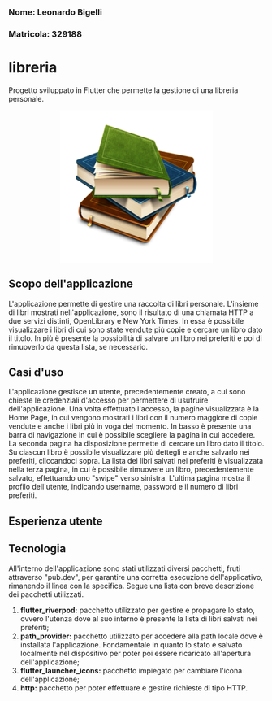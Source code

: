 ### Nome: Leonardo Bigelli 
### Matricola: 329188
# libreria

Progetto sviluppato in Flutter che permette la gestione di una libreria personale.
<div style="display: flex; justify-content: center;">
  <img src="img/logo.png" alt="Descrizione" width="300">
</div>

## Scopo dell'applicazione

L'applicazione permette di gestire una raccolta di libri personale. L'insieme di libri mostrati nell'applicazione, sono il risultato di una chiamata HTTP a due servizi distinti, OpenLibrary e New York Times. In essa è possibile visualizzare i libri di cui sono state vendute più copie e cercare un libro dato il titolo. In più è presente la possibilità di salvare un libro nei preferiti e poi di rimuoverlo da questa lista, se necessario. 

## Casi d'uso

L'applicazione gestisce un utente, precedentemente creato, a cui sono chieste le credenziali d'accesso per permettere di usufruire dell'applicazione. Una volta effettuato l'accesso, la pagine visualizzata è la Home Page, in cui vengono mostrati i libri con il numero maggiore di copie vendute e anche i libri più in voga del momento. In basso è presente una barra di navigazione in cui è possibile scegliere la pagina in cui accedere. La seconda pagina ha disposizione permette di cercare un libro dato il titolo. Su ciascun libro è possibile visualizzare più dettegli e anche salvarlo nei preferiti, cliccandoci sopra. La lista dei libri salvati nei preferiti è visualizzata nella terza pagina, in cui è possibile rimuovere un libro, precedentemente salvato, effettuando uno "swipe" verso sinistra. L'ultima pagina mostra il profilo dell'utente, indicando username, password e il numero di libri preferiti.

## Esperienza utente 


## Tecnologia

All'interno dell'applicazione sono stati utilizzati diversi pacchetti, fruti attraverso "pub.dev", per garantire una corretta esecuzione dell'applicativo, rimanendo il linea con la specifica. Segue una lista con breve descrizione dei pacchetti utilizzati.

1. **flutter_riverpod:** pacchetto utilizzato per gestire e propagare lo stato, ovvero l'utenza dove al suo interno è presente la lista di libri salvati nei preferiti;
2. **path_provider:** pacchetto utilizzato per accedere alla path locale dove è installata l'applicazione. Fondamentale in quanto lo stato è salvato localmente nel dispositivo per poter poi essere ricaricato all'apertura dell'applicazione;
3. **flutter_launcher_icons:** pacchetto impiegato per cambiare l'icona dell'applicazione;
4. **http:** pacchetto per poter effettuare e gestire richieste di tipo HTTP.